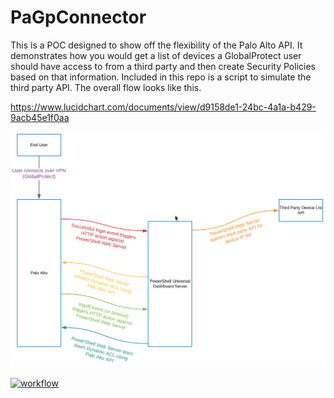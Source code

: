 # PaGpConnector

This is a POC designed to show off the flexibility of the Palo Alto API. It demonstrates how you would get a list of devices a GlobalProtect user should have access to from a third party and then create Security Policies based on that information. Included in this repo is a script to simulate the third party API. The overall flow looks like this.




https://www.lucidchart.com/documents/view/d9158de1-24bc-4a1a-b429-9acb45e1f0aa

![alt text](https://github.com/LockstepGroup/PaGpConnector/raw/master/workflow.png)

[![workflow](https://ci.appveyor.com/api/projects/status/8oy6yiggwtbp3usl?svg=true)](https://ci.appveyor.com/project/brianaddicks/poweralto)